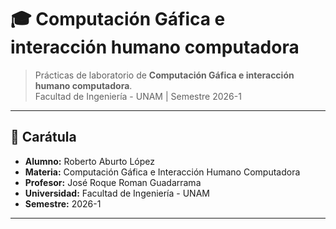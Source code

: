 # 🎓 Computación Gáfica e interacción humano computadora

> Prácticas de laboratorio de **Computación Gáfica e interacción humano computadora**.  
> Facultad de Ingeniería - UNAM  | Semestre 2026-1  

---

## 📌 Carátula

- **Alumno:** Roberto Aburto López   
- **Materia:** Computación Gáfica e Interacción Humano Computadora 
- **Profesor:** José Roque Roman Guadarrama  
- **Universidad:** Facultad de Ingeniería - UNAM  
- **Semestre:** 2026-1 

---
